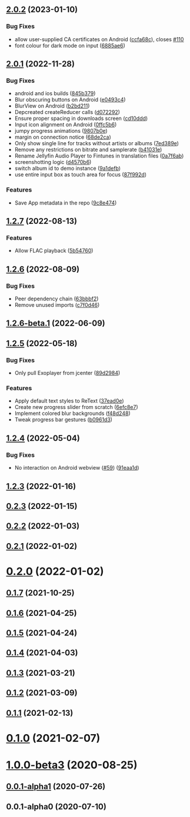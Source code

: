## [2.0.2](https://github.com/leinelissen/jellyfin-audio-player/compare/v2.0.1...v2.0.2) (2023-01-10)


### Bug Fixes

* allow user-supplied CA certificates on Android ([ccfa68c](https://github.com/leinelissen/jellyfin-audio-player/commit/ccfa68c53045dfc1a7071d282da477a3ec6c9f60)), closes [#110](https://github.com/leinelissen/jellyfin-audio-player/issues/110)
* font colour for dark mode on input ([6885ae6](https://github.com/leinelissen/jellyfin-audio-player/commit/6885ae6216119155e86146c39ca502fa8a18183f))



## [2.0.1](https://github.com/leinelissen/jellyfin-audio-player/compare/v2.0.0...v2.0.1) (2022-11-28)


### Bug Fixes

* android and ios builds ([845b379](https://github.com/leinelissen/jellyfin-audio-player/commit/845b379e0983f012a2eda65350748307d4b74dca))
* Blur obscuring buttons on Android ([e0493c4](https://github.com/leinelissen/jellyfin-audio-player/commit/e0493c4a55157abff8fbb1eddeab331ac856feff))
* BlurView on Android ([b2bd211](https://github.com/leinelissen/jellyfin-audio-player/commit/b2bd211758f13a789294b98b5a129b07519ec3f8))
* Depcreated createReducer calls ([d072292](https://github.com/leinelissen/jellyfin-audio-player/commit/d072292008929aa53738bf69e91eb6925686687a))
* Ensure proper spacing in downloads screen ([cd10ddd](https://github.com/leinelissen/jellyfin-audio-player/commit/cd10ddd260c0a8d2b967248fe6dc0aeb09983e32))
* Input icon alignment on Android ([0ffc5b6](https://github.com/leinelissen/jellyfin-audio-player/commit/0ffc5b64894099d761451483fa7cd35e76446054))
* jumpy progress animations ([9807b0e](https://github.com/leinelissen/jellyfin-audio-player/commit/9807b0e920379ea646f6940d814cd2ed239a2054))
* margin on connection notice ([68de2ca](https://github.com/leinelissen/jellyfin-audio-player/commit/68de2ca80e3ba55489a34d9464af4f891093ffe6))
* Only show single line for tracks without artists or albums ([7ed389e](https://github.com/leinelissen/jellyfin-audio-player/commit/7ed389ead647c299be229b15fab47a8cc97be8c7))
* Remove any restrictions on bitrate and samplerate ([b41031e](https://github.com/leinelissen/jellyfin-audio-player/commit/b41031eeac9b5a9976b10a93d620bfd108c8d97c))
* Rename Jellyfin Audio Player to Fintunes in translation files ([0a7f6ab](https://github.com/leinelissen/jellyfin-audio-player/commit/0a7f6abf3e6af6f5684b63b0005868f250e687a2))
* screenshotting logic ([d4570b6](https://github.com/leinelissen/jellyfin-audio-player/commit/d4570b60aecdeae4ce8dedb63c511f359e9760cb))
* switch album id to demo instance ([9a1defb](https://github.com/leinelissen/jellyfin-audio-player/commit/9a1defbeef61a79addec4f71e0363e0b0271a111))
* use entire input box as touch area for focus ([87f992d](https://github.com/leinelissen/jellyfin-audio-player/commit/87f992d912f0846773a85d67b6f67a90fe1ac293))


### Features

* Save App metadata in the repo ([9c8e474](https://github.com/leinelissen/jellyfin-audio-player/commit/9c8e474d51402f5e6fa24ab683cc86aa3e131552))



## [1.2.7](https://github.com/leinelissen/jellyfin-audio-player/compare/v1.2.6...v1.2.7) (2022-08-13)


### Features

* Allow FLAC playback ([5b54760](https://github.com/leinelissen/jellyfin-audio-player/commit/5b54760e4ee6620062ce0cc4c79daf81753f00ae))



## [1.2.6](https://github.com/leinelissen/jellyfin-audio-player/compare/v1.2.6-beta.1...v1.2.6) (2022-08-09)


### Bug Fixes

* Peer dependency chain ([63bbbf2](https://github.com/leinelissen/jellyfin-audio-player/commit/63bbbf2719aa5d296a6ec99774f9bf1a1aa068d0))
* Remove unused imports ([c7f0d46](https://github.com/leinelissen/jellyfin-audio-player/commit/c7f0d46b410825765ab5d074469ec23d32ffd45d))



## [1.2.6-beta.1](https://github.com/leinelissen/jellyfin-audio-player/compare/v1.2.5...v1.2.6-beta.1) (2022-06-09)



## [1.2.5](https://github.com/leinelissen/jellyfin-audio-player/compare/v1.2.4...v1.2.5) (2022-05-18)


### Bug Fixes

* Only pull Exoplayer from jcenter ([89d2984](https://github.com/leinelissen/jellyfin-audio-player/commit/89d29844b9821e1a42b3b60c43dc4c3078231d56))


### Features

* Apply default text styles to ReText ([37ead0e](https://github.com/leinelissen/jellyfin-audio-player/commit/37ead0ec989a8b714fde1bcb6dd36e568c6e7e8c))
* Create new progress slider from scratch ([6efc8e7](https://github.com/leinelissen/jellyfin-audio-player/commit/6efc8e757c10c66019914f7561d075c3ecaf2f69))
* Implement colored blur backgrounds ([f48d248](https://github.com/leinelissen/jellyfin-audio-player/commit/f48d2481443850888a0bd1a1cf2604420e633b26))
* Tweak progress bar gestures ([b0961d3](https://github.com/leinelissen/jellyfin-audio-player/commit/b0961d3263d5f4ef3978fde748a6a277059cb0cb))



## [1.2.4](https://github.com/leinelissen/jellyfin-audio-player/compare/v1.2.3...v1.2.4) (2022-05-04)


### Bug Fixes

* No interaction on Android webview ([#59](https://github.com/leinelissen/jellyfin-audio-player/issues/59)) ([91eaa1d](https://github.com/leinelissen/jellyfin-audio-player/commit/91eaa1d864f66e1a6597809bd46c17907acc99ee))



## [1.2.3](https://github.com/leinelissen/jellyfin-audio-player/compare/v0.2.3...v1.2.3) (2022-01-16)



## [0.2.3](https://github.com/leinelissen/jellyfin-audio-player/compare/v0.2.2...v0.2.3) (2022-01-15)



## [0.2.2](https://github.com/leinelissen/jellyfin-audio-player/compare/v0.2.1...v0.2.2) (2022-01-03)



## [0.2.1](https://github.com/leinelissen/jellyfin-audio-player/compare/v0.2.0...v0.2.1) (2022-01-02)



# [0.2.0](https://github.com/leinelissen/jellyfin-audio-player/compare/v0.1.7...v0.2.0) (2022-01-02)



## [0.1.7](https://github.com/leinelissen/jellyfin-audio-player/compare/v0.1.6...v0.1.7) (2021-10-25)



## [0.1.6](https://github.com/leinelissen/jellyfin-audio-player/compare/v0.1.5...v0.1.6) (2021-04-25)



## [0.1.5](https://github.com/leinelissen/jellyfin-audio-player/compare/v0.1.4...v0.1.5) (2021-04-24)



## [0.1.4](https://github.com/leinelissen/jellyfin-audio-player/compare/v0.1.3...v0.1.4) (2021-04-03)



## [0.1.3](https://github.com/leinelissen/jellyfin-audio-player/compare/v0.1.2...v0.1.3) (2021-03-21)



## [0.1.2](https://github.com/leinelissen/jellyfin-audio-player/compare/v0.1.1...v0.1.2) (2021-03-09)



## [0.1.1](https://github.com/leinelissen/jellyfin-audio-player/compare/v0.1.0...v0.1.1) (2021-02-13)



# [0.1.0](https://github.com/leinelissen/jellyfin-audio-player/compare/v1.0.0-beta3...v0.1.0) (2021-02-07)



# [1.0.0-beta3](https://github.com/leinelissen/jellyfin-audio-player/compare/v0.0.1-alpha1...v1.0.0-beta3) (2020-08-25)



## [0.0.1-alpha1](https://github.com/leinelissen/jellyfin-audio-player/compare/v0.0.1-alpha0...v0.0.1-alpha1) (2020-07-26)



## 0.0.1-alpha0 (2020-07-10)



